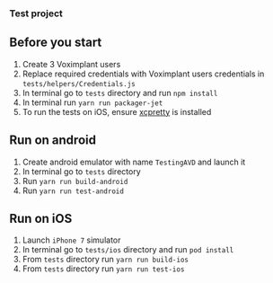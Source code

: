 ### Test project

## Before you start
1. Create 3 Voximplant users
2. Replace required credentials with Voximplant users credentials in `tests/helpers/Credentials.js` 
3. In terminal go to `tests` directory and run `npm install`
4. In terminal run `yarn run packager-jet`
5. To run the tests on iOS, ensure [xcpretty](https://github.com/supermarin/xcpretty) is installed

## Run on android
1. Create android emulator with name `TestingAVD` and launch it
2. In terminal go to `tests` directory
3. Run `yarn run build-android`
4. Run `yarn run test-android`

## Run on iOS
1. Launch `iPhone 7` simulator
2. In terminal go to `tests/ios` directory and run `pod install`
3. From `tests` directory run `yarn run build-ios`
4. From `tests` directory run `yarn run test-ios` 
